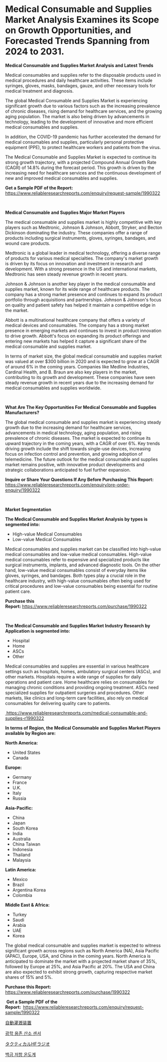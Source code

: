 <p><h1>Medical Consumable and Supplies Market Analysis Examines its Scope on Growth Opportunities, and Forecasted Trends Spanning from 2024 to 2031.</h1></p><p><strong>Medical Consumable and Supplies Market Analysis and Latest Trends</strong></p>
<p><p>Medical consumables and supplies refer to the disposable products used in medical procedures and daily healthcare activities. These items include syringes, gloves, masks, bandages, gauze, and other necessary tools for medical treatment and diagnosis.</p><p>The global Medical Consumable and Supplies Market is experiencing significant growth due to various factors such as the increasing prevalence of chronic diseases, rising demand for healthcare services, and the growing aging population. The market is also being driven by advancements in technology, leading to the development of innovative and more efficient medical consumables and supplies.</p><p>In addition, the COVID-19 pandemic has further accelerated the demand for medical consumables and supplies, particularly personal protective equipment (PPE), to protect healthcare workers and patients from the virus.</p><p>The Medical Consumable and Supplies Market is expected to continue its strong growth trajectory, with a projected Compound Annual Growth Rate (CAGR) of 14.8% during the forecast period. This growth is driven by the increasing need for healthcare services and the continuous development of new and improved medical consumables and supplies.</p></p>
<p><strong>Get a Sample PDF of the Report:&nbsp;</strong> <a href="https://www.reliableresearchreports.com/enquiry/request-sample/1990322">https://www.reliableresearchreports.com/enquiry/request-sample/1990322</a></p>
<p>&nbsp;</p>
<p><strong>Medical Consumable and Supplies Major Market Players</strong></p>
<p><p>The medical consumable and supplies market is highly competitive with key players such as Medtronic, Johnson & Johnson, Abbott, Stryker, and Becton Dickinson dominating the industry. These companies offer a range of products including surgical instruments, gloves, syringes, bandages, and wound care products. </p><p>Medtronic is a global leader in medical technology, offering a diverse range of products for various medical specialties. The company's market growth is driven by its focus on innovation and investment in research and development. With a strong presence in the US and international markets, Medtronic has seen steady revenue growth in recent years.</p><p>Johnson & Johnson is another key player in the medical consumable and supplies market, known for its wide range of healthcare products. The company has a strong market presence and continues to expand its product portfolio through acquisitions and partnerships. Johnson & Johnson's focus on quality and patient safety has helped it maintain a competitive edge in the market.</p><p>Abbott is a multinational healthcare company that offers a variety of medical devices and consumables. The company has a strong market presence in emerging markets and continues to invest in product innovation to drive growth. Abbott's focus on expanding its product offerings and entering new markets has helped it capture a significant share of the medical consumable and supplies market.</p><p>In terms of market size, the global medical consumable and supplies market was valued at over $300 billion in 2020 and is expected to grow at a CAGR of around 6% in the coming years. Companies like Medline Industries, Cardinal Health, and B. Braun are also key players in the market, contributing to its growth and development. These companies have seen steady revenue growth in recent years due to the increasing demand for medical consumables and supplies worldwide.</p></p>
<p>&nbsp;</p>
<p><strong>What Are The Key Opportunities For Medical Consumable and Supplies Manufacturers?</strong></p>
<p><p>The global medical consumable and supplies market is experiencing steady growth due to the increasing demand for healthcare services, advancements in medical technology, aging population, and rising prevalence of chronic diseases. The market is expected to continue its upward trajectory in the coming years, with a CAGR of over 6%. Key trends driving growth include the shift towards single-use devices, increasing focus on infection control and prevention, and growing adoption of telemedicine. The future outlook for the medical consumable and supplies market remains positive, with innovative product developments and strategic collaborations anticipated to fuel further expansion.</p></p>
<p><strong>Inquire or Share Your Questions If Any Before Purchasing This Report:</strong> <a href="https://www.reliableresearchreports.com/enquiry/pre-order-enquiry/1990322">https://www.reliableresearchreports.com/enquiry/pre-order-enquiry/1990322</a></p>
<p>&nbsp;</p>
<p><strong>Market Segmentation</strong></p>
<p><strong>The Medical Consumable and Supplies Market Analysis by types is segmented into:</strong></p>
<p><ul><li>High-value Medical Consumables</li><li>Low-value Medical Consumables</li></ul></p>
<p><p>Medical consumables and supplies market can be classified into high-value medical consumables and low-value medical consumables. High-value medical consumables refer to expensive and specialized products like surgical instruments, implants, and advanced diagnostic tools. On the other hand, low-value medical consumables consist of everyday items like gloves, syringes, and bandages. Both types play a crucial role in the healthcare industry, with high-value consumables often being used for critical procedures and low-value consumables being essential for routine patient care.</p></p>
<p><strong>Purchase this Report:&nbsp;</strong><a href="https://www.reliableresearchreports.com/purchase/1990322">https://www.reliableresearchreports.com/purchase/1990322</a></p>
<p>&nbsp;</p>
<p><strong>The Medical Consumable and Supplies Market Industry Research by Application is segmented into:</strong></p>
<p><ul><li>Hospital</li><li>Home</li><li>ASCs</li><li>Other</li></ul></p>
<p><p>Medical consumables and supplies are essential in various healthcare settings such as hospitals, homes, ambulatory surgical centers (ASCs), and other markets. Hospitals require a wide range of supplies for daily operations and patient care. Home healthcare relies on consumables for managing chronic conditions and providing ongoing treatment. ASCs need specialized supplies for outpatient surgeries and procedures. Other markets, like clinics and long-term care facilities, also rely on medical consumables for delivering quality care to patients.</p></p>
<p><a href="https://www.reliableresearchreports.com/medical-consumable-and-supplies-r1990322">&nbsp;https://www.reliableresearchreports.com/medical-consumable-and-supplies-r1990322</a></p>
<p><strong>In terms of Region, the Medical Consumable and Supplies Market Players available by Region are:</strong></p>
<p>
    <p> <strong> North America: </strong>
        <ul>
            <li>United States</li>
            <li>Canada</li>
        </ul>
        </p> 
    <p> <strong> Europe: </strong>
        <ul>
            <li>Germany</li>
            <li>France</li>
            <li>U.K.</li>
            <li>Italy</li>
            <li>Russia</li>
        </ul>
        </p> 
    <p> <strong> Asia-Pacific: </strong>
        <ul>
            <li>China</li>
            <li>Japan</li>
            <li>South Korea</li>
            <li>India</li>
            <li>Australia</li>
            <li>China Taiwan</li>
            <li>Indonesia</li>
            <li>Thailand</li>
            <li>Malaysia</li>
        </ul>
        </p> 
    <p> <strong> Latin America: </strong>
        <ul>
            <li>Mexico</li>
            <li>Brazil</li>
            <li>Argentina Korea</li>
            <li>Colombia</li>
        </ul>
        </p> 
    <p> <strong> Middle East & Africa: </strong>
        <ul>
            <li>Turkey</li>
            <li>Saudi</li>
            <li>Arabia</li>
            <li>UAE</li>
            <li>Korea</li>
        </ul>
    </p>
    </p>
<p><p>The global medical consumable and supplies market is expected to witness significant growth across regions such as North America (NA), Asia Pacific (APAC), Europe, USA, and China in the coming years. North America is anticipated to dominate the market with a projected market share of 35%, followed by Europe at 25%, and Asia Pacific at 20%. The USA and China are also expected to exhibit strong growth, capturing respective market shares of 15% and 5%.</p></p>
<p><strong>Purchase this Report: </strong><a href="https://www.reliableresearchreports.com/purchase/1990322">https://www.reliableresearchreports.com/purchase/1990322</a></p>
<p>&nbsp;<strong>Get a Sample PDF of the Report:&nbsp;&nbsp;</strong><a href="https://www.reliableresearchreports.com/enquiry/request-sample/1990322">https://www.reliableresearchreports.com/enquiry/request-sample/1990322</a></p>
<p><strong></strong></p>
<p><p><a href="https://medium.com/@rockcod61/%E8%87%AA%E5%8B%95%E7%81%8C%E6%BC%91%E8%A8%AD%E5%82%99%E5%B8%82%E5%A0%B4%E3%81%AE%E5%88%86%E6%9E%90-2024%E5%B9%B4%E3%81%8B%E3%82%892031%E5%B9%B4%E3%81%BE%E3%81%A7%E3%81%AE%E4%B8%96%E7%95%8C%E7%94%A3%E6%A5%AD%E3%81%AE%E8%A6%8B%E9%80%9A%E3%81%97%E3%81%A8%E4%BA%88%E6%B8%AC-870b34b8e044">自動灌漑装置</a></p><p><a href="https://medium.com/@cathymaggio31/%EA%B4%91%ED%95%99-%EC%9A%A9%ED%95%B4-%EC%82%B0%EC%86%8C-%EC%84%BC%EC%84%9C-%EC%8B%9C%EC%9E%A5-%EA%B7%9C%EB%AA%A8-%EB%B0%8F-%EC%8B%9C%EC%9E%A5-%EB%8F%99%ED%96%A5-%EC%99%84%EC%A0%84%ED%95%9C-%EC%82%B0%EC%97%85-%EA%B0%9C%EC%9A%94-2024-2031-e5d0c5383099">광학 용존 산소 센서</a></p><p><a href="https://medium.com/@r.aspinall_32685/%E3%82%BF%E3%82%AF%E3%83%86%E3%82%A3%E3%82%AB%E3%83%ABhf%E3%83%A9%E3%82%B8%E3%82%AA%E5%B8%82%E5%A0%B4%E3%81%AE%E8%A6%8F%E6%A8%A1-%E5%B8%82%E5%A0%B4%E5%8B%95%E5%90%91%E3%81%8A%E3%82%88%E3%81%B3%E5%B8%82%E5%A0%B4%E4%BA%88%E6%B8%AC-2024%E5%B9%B4%E3%81%8B%E3%82%892031%E5%B9%B4-877f613a7d67">タクティカルHFラジオ</a></p><p><a href="https://medium.com/@karenburke2009/%ED%94%8C%EB%9E%98%ED%8B%B0%EB%84%98-%EC%A0%80%ED%95%AD-%EC%98%A8%EB%8F%84%EA%B3%84-%EC%8B%9C%EC%9E%A5-%EB%8F%99%ED%96%A5-%EB%B0%8F-%EC%8B%9C%EC%9E%A5-%EB%B6%84%EC%84%9D%EC%9D%80-2024-2031%EB%85%84%EA%B9%8C%EC%A7%80-%EC%98%88%EC%B8%A1%EB%90%A9%EB%8B%88%EB%8B%A4-87566f3b6438">백금 저항 온도계</a></p></p>